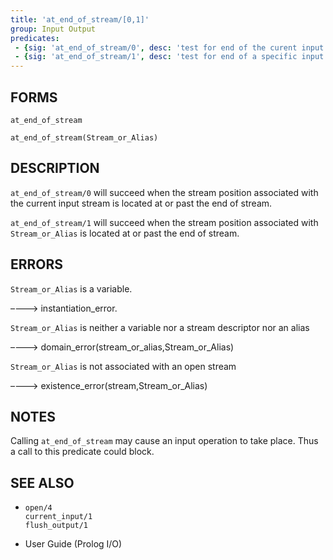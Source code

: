 ```yaml
---
title: 'at_end_of_stream/[0,1]'
group: Input Output
predicates:
 - {sig: 'at_end_of_stream/0', desc: 'test for end of the curent input stream'}
 - {sig: 'at_end_of_stream/1', desc: 'test for end of a specific input stream'}
---
```


## FORMS
```
at_end_of_stream

at_end_of_stream(Stream_or_Alias)
```
## DESCRIPTION

`at_end_of_stream/0` will succeed when the stream position associated with the current input stream is located at or past the end of stream.

`at_end_of_stream/1` will succeed when the stream position associated with `Stream_or_Alias` is located at or past the end of stream.


## ERRORS

`Stream_or_Alias` is a variable.

––––> instantiation_error.

`Stream_or_Alias` is neither a variable nor a stream descriptor nor an alias

––––> domain_error(stream_or_alias,Stream_or_Alias)

`Stream_or_Alias` is not associated with an open stream

––––> existence_error(stream,Stream_or_Alias)

## NOTES

Calling `at_end_of_stream` may cause an input operation to take place. Thus a call to this predicate could block.

## SEE ALSO

- `open/4`   
`current_input/1`  
`flush_output/1`  

- User Guide (Prolog I/O)
